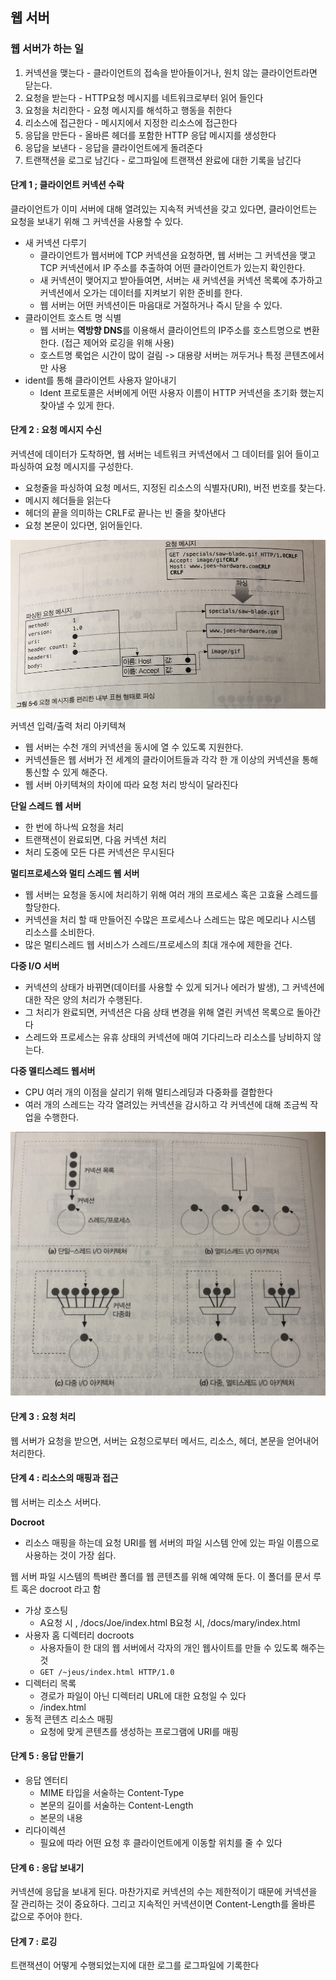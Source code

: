 ## 웹 서버

### 웹 서버가 하는 일

1. 커넥션을 맺는다 - 클라이언트의 접속을 받아들이거나, 원치 않는 클라이언트라면 닫는다.
2. 요청을 받는다 - HTTP요청 메시지를 네트워크로부터 읽어 들인다
3. 요청을 처리한다 - 요청 메시지를 해석하고 행동을 취한다
4. 리소스에 접근한다 - 메시지에서 지정한 리소스에 접근한다
5. 응답을 만든다 - 올바른 헤더를 포함한 HTTP 응답 메시지를 생성한다
6. 응답을 보낸다 - 응답을 클라이언트에게 돌려준다
7. 트랜잭션을 로그로 남긴다 - 로그파일에 트랜잭션 완료에 대한 기록을 남긴다



#### 단계 1 ; 클라이언트 커넥션 수락

클라이언트가 이미 서버에 대해 열려있는 지속적 커넥션을 갖고 있다면, 클라이언트는 요청을 보내기 위해 그 커넥션을 사용할 수 있다.

- 새 커넥션 다루기
  - 클라이언트가 웹서버에 TCP 커넥션을 요청하면, 웹 서버는 그 커넥션을 맺고 TCP 커넥션에서 IP 주소를 추출하여 어떤 클라이언트가 있는지 확인한다.
  - 새 커넥션이 맺어지고 받아들여면, 서버는 새 커넥션을 커넥션 목록에 추가하고 커넥션에서 오가는 데이터를 지켜보기 위한 준비를 한다.
  - 웹 서버는 어떤 커넥션이든 마음대로 거절하거나 즉시 닫을 수 있다.
- 클라이언트 호스트 명 식별
  - 웹 서버는 **역방향 DNS**를 이용해서 클라이언트의 IP주소를 호스트명으로 변환한다. (접근 제어와 로깅을 위해 사용)
  - 호스트명 룩업은 시간이 많이 걸림 -> 대용량 서버는 꺼두거나 특정 콘텐츠에서만 사용
- ident를 통해 클라이언트 사용자 알아내기
  - Ident 프로토콜은 서버에게 어떤 사용자 이름이 HTTP 커넥션을 초기화 했는지 찾아낼 수 있게 한다.



#### 단계 2 : 요청 메시지 수신

커넥션에 데이터가 도착하면, 웹 서버는 네트워크 커넥션에서 그 데이터를 읽어 들이고 파싱하여 요청 메시지를 구성한다.

- 요청줄을 파싱하여 요청 메서드, 지정된 리소스의 식별자(URI), 버전 번호를 찾는다.
- 메시지 헤더들을 읽는다
- 헤더의 끝을 의미하는 CRLF로 끝나는 빈 줄을 찾아낸다
- 요청 본문이 있다면, 읽어들인다.

![](./img/webserver_0.png)

커넥션 입력/출력 처리 아키텍쳐

- 웹 서버는 수천 개의 커넥션을 동시에 열 수 있도록 지원한다.
- 커넥션들은 웹 서버가 전 세계의 클라이어트들과 각각 한 개 이상의 커넥션을 통해 통신할 수 있게 해준다.
- 웹 서버 아키텍쳐의 차이에 따라 요청 처리 방식이 달라진다

**단일 스레드 웹 서버**

- 한 번에 하나씩 요청을 처리
- 트랜잭션이 완료되면, 다음 커넥션 처리
- 처리 도중에 모든 다른 커넥션은 무시된다

**멀티프로세스와 멀티 스레드 웹 서버**

- 웹 서버는 요청을 동시에 처리하기 위해 여러 개의 프로세스 혹은 고효율 스레드를 할당한다.
- 커넥션을 처리 할 때 만들어진 수많은 프로세스나 스레드는 많은 메모리나 시스템 리소스를 소비한다.
- 많은 멀티스레드 웹 서비스가 스레드/프로세스의 최대 개수에 제한을 건다.

**다중 I/O 서버**

- 커넥션의 상태가 바뀌면(데이터를 사용할 수 있게 되거나 에러가 발생), 그 커넥션에 대한 작은 양의 처리가 수행된다.
- 그 처리가 완료되면, 커넥션은 다음 상태 변경을 위해 열린 커넥션 목록으로 돌아간다
- 스레드와 프로세스는 유휴 상태의 커넥션에 매여 기다리느라 리소스를 낭비하지 않는다.

**다중 멜티스레드 웹서버**

- CPU 여러 개의 이점을 살리기 위해 멀티스레딩과 다중화를 결합한다
- 여러 개의 스레드는 각각 열려있는 커넥션을 감시하고 각 커넥션에 대해 조금씩 작업을 수행한다.

![](./img/webserver_1.png)



#### 단계 3 : 요청 처리

웹 서버가 요청을 받으면, 서버는 요청으로부터 메서드, 리소스, 헤더, 본문을 얻어내어 처리한다.



#### 단계 4 : 리소스의 매핑과 접근

웹 서버는 리소스 서버다.

**Docroot**

- 리소스 매핑을 하는데 요청 URI를 웹 서버의 파일 시스템 안에 있는 파일 이름으로 사용하는 것이 가장 쉽다.

웹 서버 파일 시스템의 특벼란 폴더를 웹 콘텐츠를 위해 예약해 둔다. 이 폴더를 문서 루트 혹은 docroot 라고 함

- 가상 호스팅
  - A요청 시 , /docs/Joe/index.html B요청 시, /docs/mary/index.html
- 사용자 홈 디렉터리 docroots
  - 사용자들이 한 대의 웹 서버에서 각자의 개인 웹사이트를 만들 수 있도록 해주는 것
  - `GET /~jeus/index.html HTTP/1.0`
- 디렉터리 목록
  - 경로가 파일이 아닌 디렉터리 URL에 대한 요청일 수 있다
  - /index.html
- 동적 콘텐츠 리소스 매핑
  - 요청에 맞게 콘텐츠를 생성하는 프로그램에 URI를 매핑



#### 단계 5 : 응답 만들기

- 응답 엔터티
  - MIME 타입을 서술하는 Content-Type
  - 본문의 길이를 서술하는 Content-Length
  - 본문의 내용
- 리다이렉션
  - 필요에 따라 어떤 요청 후 클라이언트에게 이동할 위치를 줄 수 있다



#### 단계 6 : 응답 보내기

커넥션에 응답을 보내게 된다. 마찬가지로 커넥션의 수는 제한적이기 때문에 커넥션을 잘 관리하는 것이 중요하다. 그리고 지속적인 커넥션이면 Content-Length를 올바른 값으로 주어야 한다.



#### 단계 7 : 로깅

트랜잭션이 어떻게 수행되었는지에 대한 로그를 로그파일에 기록한다